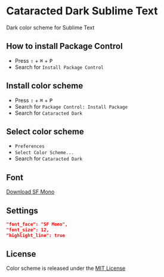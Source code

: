 # Cataracted Dark Sublime Text
Dark color scheme for Sublime Text

## How to install Package Control
* Press <kbd>⇧</kbd> + <kbd>⌘</kbd> + <kbd>P</kbd>
* Search for `Install Package Control`

## Install color scheme
* Press <kbd>⇧</kbd> + <kbd>⌘</kbd> + <kbd>P</kbd>
* Search for `Package Control: Install Package`
* Search for `Cataracted Dark`

## Select color scheme
* `Preferences`
* `Select Color Scheme...`
* Search for `Cataracted Dark`

## Font
[Download SF Mono](https://devimages-cdn.apple.com/design/resources/download/SF-Mono.dmg)

## Settings
```json
"font_face": "SF Mono",
"font_size": 12,
"highlight_line": true
```

## License
Color scheme is released under the [MIT License](http://www.opensource.org/licenses/MIT)
